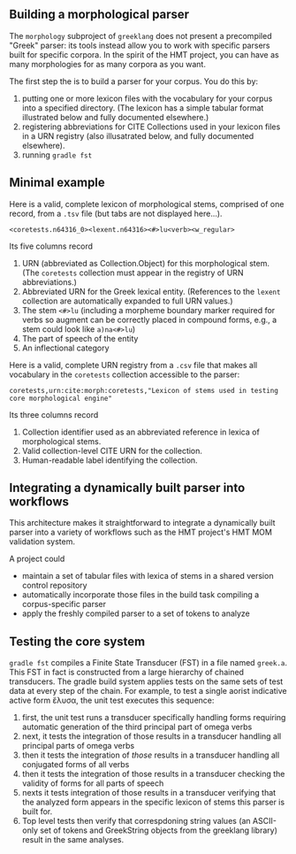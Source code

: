 ## Building a morphological parser

The `morphology` subproject of `greeklang` does not present a precompiled "Greek" parser: its tools instead allow you to work with specific parsers built for specific corpora.  In the spirit of the HMT project, you can have as many morphologies for as many corpora as you want.

The first step the is to build a parser for your corpus.  You do this by:

1. putting one or more lexicon files with the vocabulary for your corpus into a specified directory.  (The lexicon has a simple tabular format illustrated below and fully documented elsewhere.)
2. registering abbreviations for CITE Collections used in your lexicon files in a URN registry (also illusatrated below, and fully documented elsewhere).
3. running `gradle fst`

## Minimal example

Here is a valid, complete lexicon of morphological stems, comprised of one record, from a `.tsv` file (but tabs are not displayed here...).  

    <coretests.n64316_0><lexent.n64316><#>lu<verb><w_regular>

Its five columns record

1. URN (abbreviated as Collection.Object) for this morphological stem.  (The `coretests` collection must appear in the registry of URN abbreviations.)
2. Abbreviated URN for the Greek lexical entity.  (References to the `lexent` collection are automatically expanded to full URN values.)
3. The stem `<#>lu` (including a morpheme boundary marker required for verbs so augment can be correctly placed in compound forms, e.g., a stem could look like `a)na<#>lu`)
4. The part of speech of the entity
5. An inflectional category

Here is a valid, complete URN registry from a `.csv` file that makes all vocabulary in the `coretests` collection accessible to the parser:

    coretests,urn:cite:morph:coretests,"Lexicon of stems used in testing core morphological engine"

Its three columns record

1. Collection identifier used as an abbreviated reference in lexica of morphological stems.
2. Valid collection-level CITE URN for the collection.
3. Human-readable label identifying the collection.


## Integrating a dynamically built parser into  workflows

This architecture makes it straightforward to integrate a dynamically built parser into a variety of workflows such as the HMT project's HMT MOM validation system.

A project could

- maintain a set of tabular files with lexica of stems in a shared version control repository
- automatically incorporate those files in the build task compiling a corpus-specific parser
- apply the freshly compiled parser to a set of tokens to analyze

## Testing the core system

 `gradle fst` compiles a Finite State Transducer (FST) in a file named `greek.a`.  This FST in fact is constructed from a large hierarchy of chained transducers.  The gradle build system applies tests on the same sets of test data at every step of the chain.  For example, to test a single aorist indicative active form ἔλυσα, the unit test executes this sequence:

 1. first, the unit test runs a transducer specifically handling forms requiring automatic generation of the third principal part of omega verbs
 2. next, it tests the integration of those results in a transducer handling all principal parts of omega verbs
 3. then it tests the integration of *those* results in a transducer handling all conjugated forms of all verbs
 4. then it tests the integration of those results in a transducer checking the validity of forms for all parts of speech
 5. nexts it tests integration of those results in a transducer verifying that the analyzed form appears in the specific lexicon of stems this parser is built for.
 6. Top level tests then verify that correspdoning string values (an ASCII-only set of tokens and GreekString objects from the greeklang library) result in the same analyses.
